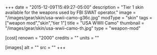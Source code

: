 +++
date = "2015-12-09T15:49:27-05:00"
description = "Tier 1 skin available for the weapons used by FBI SWAT operator."
image = "/images/gear/skin/usa-wwii-camo-g36c.jpg"
modType = "skin"
tags = ["weapon mod","skin","tier 1"]
title = "USA WWII Camo"
thumbnail = "/images/gear/skin/usa-wwii-camo-th.jpg"
type = "weapon-mod"

[cost]
  renown = "2000"
  credits = ""
  units = ""

[images]
  alt = ""
  src = ""
+++
